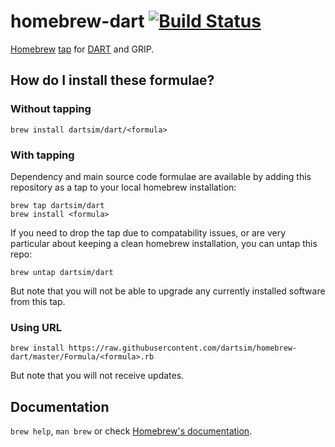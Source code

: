 # homebrew-dart [![Build Status](https://travis-ci.org/dartsim/homebrew-dart.svg?branch=master)](https://travis-ci.org/dartsim/homebrew-dart)

[Homebrew][homebrew] [tap][homebrew-tap] for [DART][dart] and GRIP.

## How do I install these formulae?

### Without tapping
```
brew install dartsim/dart/<formula>
```

### With tapping
Dependency and main source code formulae are available by adding this repository as a tap to your local homebrew installation:
```
brew tap dartsim/dart
brew install <formula>
```
If you need to drop the tap due to compatability issues, or are very particular about keeping a clean homebrew installation, you can untap this repo:
```
brew untap dartsim/dart
```
But note that you will not be able to upgrade any currently installed software from this tap.

### Using URL
```
brew install https://raw.githubusercontent.com/dartsim/homebrew-dart/master/Formula/<formula>.rb
```
But note that you will not receive updates.


## Documentation
`brew help`, `man brew` or check [Homebrew's documentation][homebrew-documentation].

[homebrew]: https://brew.sh/
[homebrew-tap]: https://github.com/Homebrew/brew/blob/master/docs/brew-tap.md
[homebrew-documentation]: https://github.com/Homebrew/brew/tree/master/docs#readme
[dartsim-github]: https://github.com/dartsim/
[dart]: http://dartsim.github.io/
